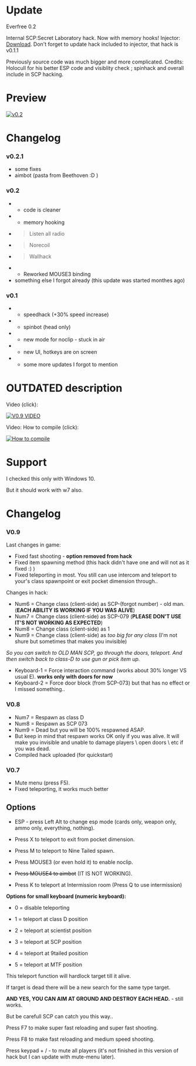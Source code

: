 # Update

Everfree 0.2


Internal SCP:Secret Laboratory hack.
Now with memory hooks!
Injector: [Download](https://www.unknowncheats.me/forum/downloads.php?do=file&id=25445). Don't forget to update hack included to injector, that hack is v0.1.1

Previously source code was much bigger and more complicated. Credits: Holocull for his better ESP code and visiblity check ; spinhack and overall include in SCP hacking.


# Preview

[![v0.2](https://img.youtube.com/vi/uMr2ChYvmh4/0.jpg)](https://www.youtube.com/watch?v=uMr2ChYvmh4)

# Changelog

### v0.2.1

+ some fixes
+ aimbot (pasta from Beethoven :D )

### v0.2

* + code is cleaner
* + memory hooking
* > Listen all radio
* > Norecoil
* > Wallhack
* + Reworked MOUSE3 binding
* something else I forgot already (this update was started monthes ago)

### v0.1

* + speedhack (+30% speed increase)
* + spinbot (head only)
* + new mode for noclip - stuck in air
* + new UI, hotkeys are on screen
* + some more updates I forgot to mention


# OUTDATED description 


Video (click):

[![V0.9 VIDEO](https://img.youtube.com/vi/QCDzZ3vUBi0/0.jpg)](https://www.youtube.com/watch?v=QCDzZ3vUBi0)


Video: How to compile (click):

[![How to compile](https://img.youtube.com/vi/ls381bjXmf4/0.jpg)](https://www.youtube.com/watch?v=ls381bjXmf4)


# Support

I checked this only with Windows 10.

But it should work with w7 also.


# Changelog


### V0.9


Last changes in game:

* Fixed fast shooting - **option removed from hack**
* Fixed item spawning method (this hack didn't have one and will not as it fixed :) )
* Fixed teleporting in most. You still can use intercom and teleport to your's class spawnpoint or exit pocket dimension through..

Changes in hack:

* Num6 = Change class (client-side) as SCP-(forgot number) - old man. (**EACH ABILITY IS WORKING IF YOU WAS ALIVE**)
* Num7 = Change class (client-side) as SCP-079 (**PLEASE DON'T USE IT'S NOT WORKING AS EXPECTED**)
* Num8 = Change class (client-side) as 1
* Num9 = Change class (client-side) as *too big for any class* (I'm not shure but sometimes that makes you invisible)

*So you can switch to OLD MAN SCP, go through the doors, teleport. And then switch back to class-D to use gun or pick item up.*

* Keyboard-1 = Force interaction command (works about 30% longer VS usual E). **works only with doors for now**
* Keyboard-2 = Force door block (from SCP-073) but that has no effect or I missed something..


### V0.8


* Num7 = Respawn as class D
* Num8 = Respawn as SCP 073
* Num9 = Dead but you will be 100% respawned ASAP.
* But keep in mind that respawn works OK only if you was alive. It will make you invisible and unable to damage players \ open doors \ etc if you was dead.
* Compiled hack uploaded (for quickstart)


### V0.7


* Mute menu (press F5).
* Fixed teleporting, it works much better


## Options

* ESP - press Left Alt to change esp mode (cards only, weapon only, ammo only, everything, nothing).

* Press X to teleport to exit from pocket dimension.

* Press M to teleport to Nine Tailed spawn.

* Press MOUSE3 (or even hold it) to enable noclip.

* ~~Press MOUSE4 to aimbot~~ (IT IS NOT WORKING).

* Press K to teleport at Intermission room (Press Q to use intermission)



**Options for small keyboard (numeric keyboard):**

* 0 = disable teleporting

* 1 = teleport at class D position

* 2 = teleport at scientist position

* 3 = teleport at SCP position

* 4 = teleport at 9tailed position

* 5 = teleport at MTF position



This teleport function will hardlock target till it alive.

If target is dead there will be a new search for the same type target.


**AND YES, YOU CAN AIM AT GROUND AND DESTROY EACH HEAD.** - still works.

But be carefull SCP can catch you this way..



Press F7 to make super fast reloading and super fast shooting.

Press F8 to make fast reloading and medium speed shooting.



Press keypad + / - to mute all players (it's not finished in this version of hack but I can update with mute-menu later).

